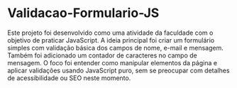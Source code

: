 # Validacao-Formulario-JS
Este projeto foi desenvolvido como uma atividade da faculdade com o objetivo de praticar JavaScript. A ideia principal foi criar um formulário simples com validação básica dos campos de nome, e-mail e mensagem. Também foi adicionado um contador de caracteres no campo de mensagem. O foco foi entender como manipular elementos da página e aplicar validações usando JavaScript puro, sem se preocupar com detalhes de acessibilidade ou SEO neste momento.
